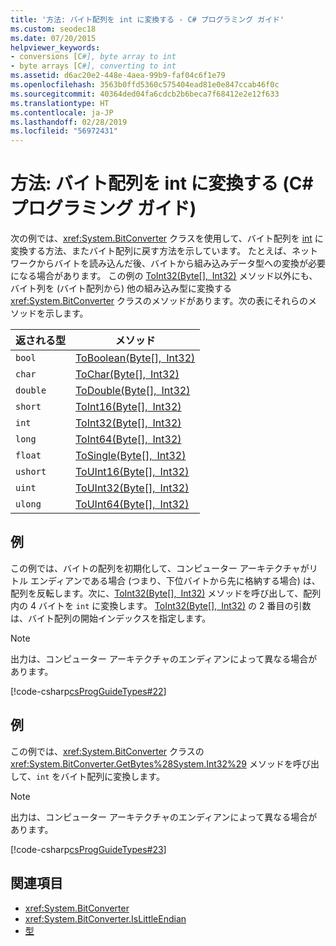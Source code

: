 ```yaml
---
title: '方法: バイト配列を int に変換する - C# プログラミング ガイド'
ms.custom: seodec18
ms.date: 07/20/2015
helpviewer_keywords:
- conversions [C#], byte array to int
- byte arrays [C#], converting to int
ms.assetid: d6ac20e2-448e-4aea-99b9-faf04c6f1e79
ms.openlocfilehash: 3563b0ffd5360c575404ead81e0e847ccab46f0c
ms.sourcegitcommit: 40364ded04fa6cdcb2b6beca7f68412e2e12f633
ms.translationtype: HT
ms.contentlocale: ja-JP
ms.lasthandoff: 02/28/2019
ms.locfileid: "56972431"
---
```

# <a name="how-to-convert-a-byte-array-to-an-int-c-programming-guide"></a>方法: バイト配列を int に変換する (C# プログラミング ガイド)
次の例では、<xref:System.BitConverter> クラスを使用して、バイト配列を [int](../../../csharp/language-reference/keywords/int.md) に変換する方法、またバイト配列に戻す方法を示しています。 たとえば、ネットワークからバイトを読み込んだ後、バイトから組み込みデータ型への変換が必要になる場合があります。 この例の [ToInt32(Byte\[\], Int32)](xref:System.BitConverter.ToInt32(System.Byte[],System.Int32)) メソッド以外にも、バイト列を (バイト配列から) 他の組み込み型に変換する <xref:System.BitConverter> クラスのメソッドがあります。次の表にそれらのメソッドを示します。  
  
|返される型|メソッド|  
|-------------------|------------|  
|`bool`|[ToBoolean(Byte\[\], Int32)](xref:System.BitConverter.ToBoolean(System.Byte[],System.Int32))|  
|`char`|[ToChar(Byte\[\], Int32)](xref:System.BitConverter.ToChar(System.Byte[],System.Int32))|  
|`double`|[ToDouble(Byte\[\], Int32)](xref:System.BitConverter.ToDouble(System.Byte[],System.Int32))|  
|`short`|[ToInt16(Byte\[\], Int32)](xref:System.BitConverter.ToInt16(System.Byte[],System.Int32))|  
|`int`|[ToInt32(Byte\[\], Int32)](xref:System.BitConverter.ToInt32(System.Byte[],System.Int32))|  
|`long`|[ToInt64(Byte\[\], Int32)](xref:System.BitConverter.ToInt64(System.Byte[],System.Int32))|  
|`float`|[ToSingle(Byte\[\], Int32)](xref:System.BitConverter.ToSingle(System.Byte[],System.Int32))|  
|`ushort`|[ToUInt16(Byte\[\], Int32)](xref:System.BitConverter.ToUInt16(System.Byte[],System.Int32))|  
|`uint`|[ToUInt32(Byte\[\], Int32)](xref:System.BitConverter.ToUInt32(System.Byte[],System.Int32))|  
|`ulong`|[ToUInt64(Byte\[\], Int32)](xref:System.BitConverter.ToUInt64(System.Byte[],System.Int32))|  
  
## <a name="example"></a>例  
 この例では、バイトの配列を初期化して、コンピューター アーキテクチャがリトル エンディアンである場合 (つまり、下位バイトから先に格納する場合) は、配列を反転します。次に、[ToInt32(Byte\[\], Int32)](xref:System.BitConverter.ToInt32(System.Byte[],System.Int32)) メソッドを呼び出して、配列内の 4 バイトを `int` に変換します。 [ToInt32(Byte\[\], Int32)](xref:System.BitConverter.ToInt32(System.Byte[],System.Int32)) の 2 番目の引数は、バイト配列の開始インデックスを指定します。  
  
> [!NOTE]
>  出力は、コンピューター アーキテクチャのエンディアンによって異なる場合があります。  
  
 [!code-csharp[csProgGuideTypes#22](~/samples/snippets/csharp/VS_Snippets_VBCSharp/CsProgGuideTypes/CS/Class1.cs#22)]  
  
## <a name="example"></a>例  
 この例では、<xref:System.BitConverter> クラスの <xref:System.BitConverter.GetBytes%28System.Int32%29> メソッドを呼び出して、`int` をバイト配列に変換します。  
  
> [!NOTE]
>  出力は、コンピューター アーキテクチャのエンディアンによって異なる場合があります。  
  
 [!code-csharp[csProgGuideTypes#23](~/samples/snippets/csharp/VS_Snippets_VBCSharp/CsProgGuideTypes/CS/Class1.cs#23)]  
  
## <a name="see-also"></a>関連項目

- <xref:System.BitConverter>
- <xref:System.BitConverter.IsLittleEndian>
- [型](../../../csharp/programming-guide/types/index.md)

